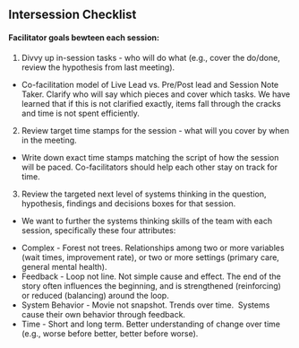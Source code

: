 ## Intersession Checklist


#### Facilitator goals bewteen each session: ####

1) Divvy up in-session tasks - who will do what (e.g., cover the do/done, review the hypothesis from last meeting).
 - Co-facilitation model of Live Lead vs. Pre/Post lead and Session Note Taker. Clarify who will say which pieces and cover which tasks. We have learned that if this is not clarified exactly, items fall through the cracks and time is not spent efficiently.

2) Review target time stamps for the session - what will you cover by when in the meeting.
 - Write down exact time stamps matching the script of how the session will be paced. Co-facilitators should help each other stay on track for time.

3) Review the targeted next level of systems thinking in the question, hypothesis, findings and decisions boxes for that session.
 - We want to further the systems thinking skills of the team with each session, specifically these four attributes:
  + Complex - Forest not trees. Relationships among two or more variables (wait times, improvement rate), or two or more settings (primary care, general mental health).
  + Feedback - Loop not line. Not simple cause and effect. The end of the story often influences the beginning, and is strengthened (reinforcing) or reduced (balancing) around the loop.
  + System Behavior - Movie not snapshot. Trends over time.  Systems cause their own behavior through feedback.
  + Time - Short and long term. Better understanding of change over time (e.g., worse before better, better before worse).
